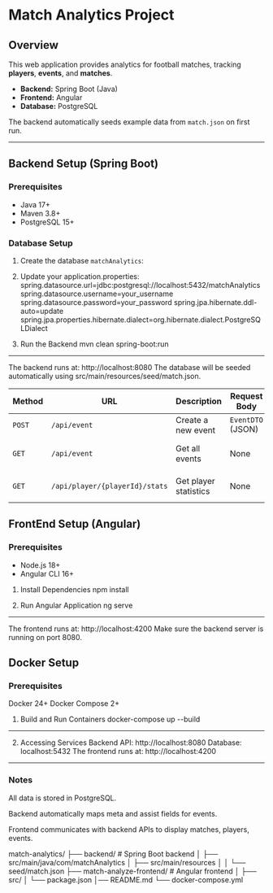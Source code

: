 # Match Analytics Project

## Overview
This web application provides analytics for football matches, tracking **players**, **events**, and **matches**.  
- **Backend:** Spring Boot (Java)  
- **Frontend:** Angular  
- **Database:** PostgreSQL  

The backend automatically seeds example data from `match.json` on first run.

---

## Backend Setup (Spring Boot)

### Prerequisites
- Java 17+  
- Maven 3.8+  
- PostgreSQL 15+  

### Database Setup
1. Create the database `matchAnalytics`:


2. Update your application.properties:
         spring.datasource.url=jdbc:postgresql://localhost:5432/matchAnalytics
         spring.datasource.username=your_username
         spring.datasource.password=your_password
         spring.jpa.hibernate.ddl-auto=update
         spring.jpa.properties.hibernate.dialect=org.hibernate.dialect.PostgreSQLDialect

3. Run the Backend
   mvn clean spring-boot:run
----
The backend runs at: http://localhost:8080
The database will be seeded automatically using src/main/resources/seed/match.json.

| Method | URL                            | Description           | Request Body      | Response                                     |
| ------ | ------------------------------ | --------------------- | ----------------- | -------------------------------------------- |
| `POST` | `/api/event`                   | Create a new event    | `EventDTO` (JSON) | Saved `Event` object                         |
| `GET`  | `/api/event`                   | Get all events        | None              | List of events with assist populated         |
| `GET`  | `/api/player/{playerId}/stats` | Get player statistics | None              | `PlayerStatsDTO` with goals, assists, rating |


## FrontEnd Setup (Angular)
### Prerequisites
- Node.js 18+
- Angular CLI 16+
 
1. Install Dependencies
      npm install

2. Run Angular Application
      ng serve
----
The frontend runs at: http://localhost:4200
Make sure the backend server is running on port 8080.

## Docker Setup
### Prerequisites
Docker 24+
Docker Compose 2+

1. Build and Run Containers
   docker-compose up --build
----
2. Accessing Services
Backend API: http://localhost:8080
Database: localhost:5432
The frontend runs at: http://localhost:4200



----
### Notes 
All data is stored in PostgreSQL.

Backend automatically maps meta and assist fields for events.

Frontend communicates with backend APIs to display matches, players, events.

match-analytics/
├── backend/           # Spring Boot backend
│   ├── src/main/java/com/matchAnalytics
│   ├── src/main/resources
│   │   └── seed/match.json
├── match-analyze-frontend/          # Angular frontend
│   ├── src/
│   └── package.json
│── README.md
└── docker-compose.yml




